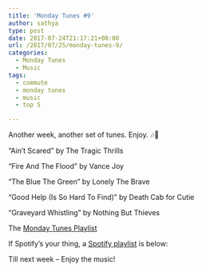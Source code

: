 ```yaml
---
title: 'Monday Tunes #9'
author: sathya
type: post
date: 2017-07-24T21:17:21+00:00
url: /2017/07/25/monday-tunes-9/
categories:
  - Monday Tunes
  - Music
tags:
  - commute
  - monday tunes
  - music
  - top 5

---
```

Another week, another set of tunes. Enjoy. &#x1f3b6;&#x1f3b5;

<!--more-->

&#8220;Ain&#8217;t Scared&#8221; by The Tragic Thrills



&#8220;Fire And The Flood&#8221; by Vance Joy



&#8220;The Blue The Green&#8221; by Lonely The Brave



&#8220;Good Help (Is So Hard To Find)&#8221; by Death Cab for Cutie



&#8220;Graveyard Whistling&#8221; by Nothing But Thieves



The <a href="https://www.youtube.com/playlist?list=PLxKOjmEYzYcTogkkHfq_7tObgpFLEMmG4" target="_blank" rel="noopener">Monday Tunes Playlist</a>

If Spotify&#8217;s your thing, a <a href="https://open.spotify.com/user/sathyabhat/playlist/2L5gZLGx8lL1g5nHqJdkKp" target="_blank" rel="noopener">Spotify playlist</a> is below:



Till next week &#8211; Enjoy the music!